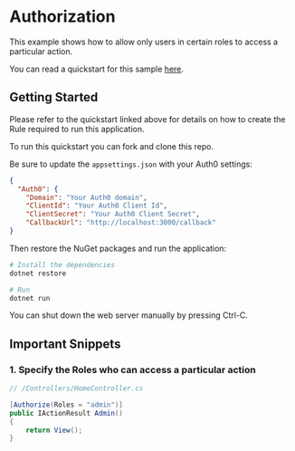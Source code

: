# Authorization

This example shows how to allow only users in certain roles to access a particular action.

You can read a quickstart for this sample [here](https://auth0.com/docs/quickstart/webapp/aspnet-core/04-authorization). 

## Getting Started

Please refer to the quickstart linked above for details on how to create the Rule required to run this application.

To run this quickstart you can fork and clone this repo.

Be sure to update the `appsettings.json` with your Auth0 settings:

```json
{
  "Auth0": {
    "Domain": "Your Auth0 domain",
    "ClientId": "Your Auth0 Client Id",
    "ClientSecret": "Your Auth0 Client Secret",
    "CallbackUrl": "http://localhost:3000/callback"
}
```

Then restore the NuGet packages and run the application:

```bash
# Install the dependencies
dotnet restore

# Run
dotnet run
```

You can shut down the web server manually by pressing Ctrl-C.

## Important Snippets

### 1. Specify the Roles who can access a particular action

```csharp
// /Controllers/HomeController.cs

[Authorize(Roles = "admin")]
public IActionResult Admin()
{
    return View();
}
```
